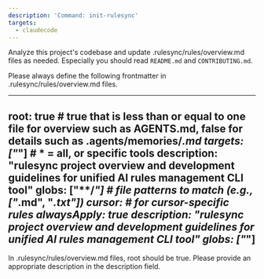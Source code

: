 ```yaml
---
description: 'Command: init-rulesync'
targets:
  - claudecode
---
```


Analyze this project's codebase and update .rulesync/rules/overview.md files as needed. Especially you should read `README.md` and `CONTRIBUTING.md`.

Please always define the following frontmatter in .rulesync/rules/overview.md files.

---
root: true # true that is less than or equal to one file for overview such as AGENTS.md, false for details such as .agents/memories/*.md
targets: ["*"] # * = all, or specific tools
description: "rulesync project overview and development guidelines for unified AI rules management CLI tool"
globs: ["**/*"] # file patterns to match (e.g., ["*.md", "*.txt"])
cursor: # for cursor-specific rules
  alwaysApply: true
  description: "rulesync project overview and development guidelines for unified AI rules management CLI tool"
  globs: ["*"]
---

In .rulesync/rules/overview.md files, root should be true. Please provide an appropriate description in the description field.
